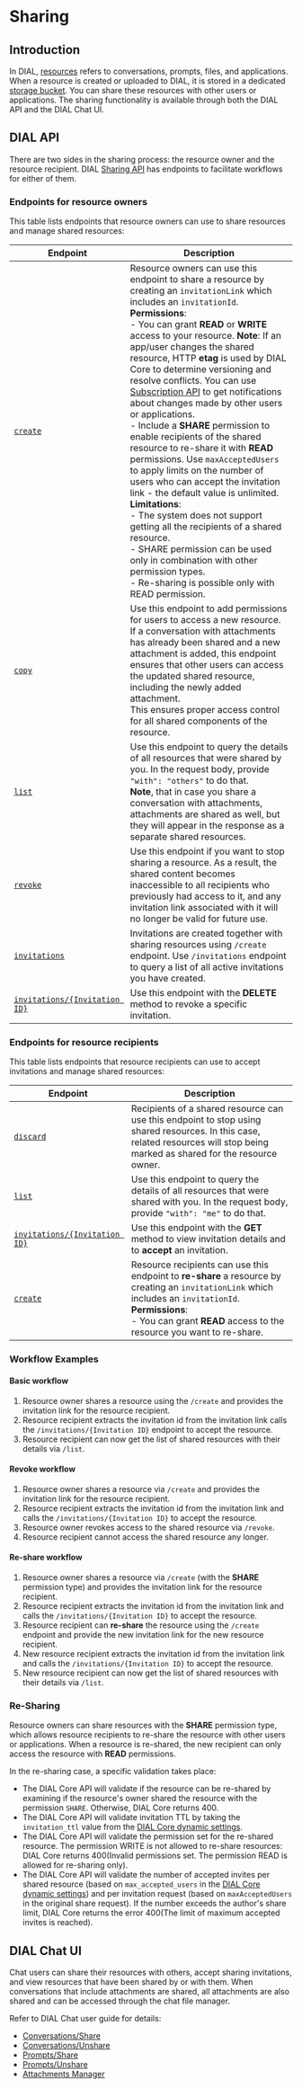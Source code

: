 # Sharing

## Introduction

In DIAL, [resources](/docs/platform/0.architecture-and-concepts/1.concepts.md) refers to conversations, prompts, files, and applications. When a resource is created or uploaded to DIAL, it is stored in a dedicated [storage bucket](/docs/platform/0.architecture-and-concepts/2.architecture.md#persistent-layer). You can share these resources with other users or applications. The sharing functionality is available through both the DIAL API and the DIAL Chat UI.

## DIAL API

There are two sides in the sharing process: the resource owner and the resource recipient. DIAL [Sharing API](https://dialx.ai/dial_api#tag/Sharing) has endpoints to facilitate workflows for either of them.

### Endpoints for resource owners

This table lists endpoints that resource owners can use to share resources and manage shared resources:

|Endpoint|Description|
|-------|------------|
|[`create`](https://dialx.ai/dial_api#tag/Sharing/operation/shareResource)|Resource owners can use this endpoint to share a resource by creating an `invitationLink` which includes an `invitationId`.<br />**Permissions**:<br />- You can grant **READ** or **WRITE** access to your resource. **Note**: If an app/user changes the shared resource, HTTP **etag** is used by DIAL Core to determine versioning and resolve conflicts. You can use [Subscription API](/docs/tutorials/1.developers/1.work-with-resources/2.notifications.md#subscriptions) to get notifications about changes made by other users or applications.<br />- Include a **SHARE** permission to enable recipients of the shared resource to re-share it with **READ** permissions. Use `maxAcceptedUsers` to apply limits on the number of users who can accept the invitation link - the default value is unlimited.<br />**Limitations**:<br />- The system does not support getting all the recipients of a shared resource.<br />- SHARE permission can be used only in combination with other permission types.<br />- Re-sharing is possible only with READ permission.|
|[`copy`](https://dialx.ai/dial_api#tag/Sharing/operation/copySharedResources)|Use this endpoint to add permissions for users to access a new resource.<br />If a conversation with attachments has already been shared and a new attachment is added, this endpoint ensures that other users can access the updated shared resource, including the newly added attachment.<br />This ensures proper access control for all shared components of the resource.|
|[`list`](https://dialx.ai/dial_api#tag/Sharing/operation/getSharedResources)|Use this endpoint to query the details of all resources that were shared by you. In the request body, provide `"with": "others"` to do that.<br />**Note**, that in case you share a conversation with attachments, attachments are shared as well, but they will appear in the response as a separate shared resources.|
|[`revoke`](https://dialx.ai/dial_api#tag/Sharing/operation/revokeSharedResources)|Use this endpoint if you want to stop sharing a resource. As a result, the shared content becomes inaccessible to all recipients who previously had access to it, and any invitation link associated with it will no longer be valid for future use.|
|[`invitations`](https://dialx.ai/dial_api#tag/Sharing/operation/getInvitations)|Invitations are created together with sharing resources using `/create` endpoint. Use `/invitations` endpoint to query a list of all active invitations you have created.|
|[`invitations/{Invitation ID}`](https://dialx.ai/dial_api#tag/Sharing/operation/deleteInvitation)|Use this endpoint with the **DELETE** method to revoke a specific invitation.|

### Endpoints for resource recipients

This table lists endpoints that resource recipients can use to accept invitations and manage shared resources:

|Endpoint|Description|
|-------|------------|
|[`discard`](https://dialx.ai/dial_api#tag/Sharing/operation/discardSharedResources)|Recipients of a shared resource can use this endpoint to stop using shared resources. In this case, related resources will stop being marked as shared for the resource owner.|
|[`list`](https://dialx.ai/dial_api#tag/Sharing/operation/getSharedResources)|Use this endpoint to query the details of all resources that were shared with you. In the request body, provide `"with": "me"` to do that.|
|[`invitations/{Invitation ID}`](https://dialx.ai/dial_api#tag/Sharing/operation/getInvitation)|Use this endpoint with the **GET** method to view invitation details and to **accept** an invitation.|
|[`create`](https://dialx.ai/dial_api#tag/Sharing/operation/shareResource)|Resource recipients can use this endpoint to **re-share** a resource by creating an `invitationLink` which includes an `invitationId`.<br />**Permissions**:<br />- You can grant **READ** access to the resource you want to re-share. |

### Workflow Examples

#### Basic workflow

1. Resource owner shares a resource using the `/create` and provides the invitation link for the resource recipient.
2. Resource recipient extracts the invitation id from the invitation link calls the `/invitations/{Invitation ID}` endpoint to accept the resource.
3. Resource recipient can now get the list of shared resources with their details via `/list`.

#### Revoke workflow

1. Resource owner shares a resource via `/create` and provides the invitation link for the resource recipient.
2. Resource recipient extracts the invitation id from the invitation link and calls the `/invitations/{Invitation ID}` to accept the resource.
3. Resource owner revokes access to the shared resource via `/revoke`.
4. Resource recipient cannot access the shared resource any longer.

#### Re-share workflow

1. Resource owner shares a resource via `/create` (with the **SHARE** permission type) and provides the invitation link for the resource recipient.
2. Resource recipient extracts the invitation id from the invitation link and calls the `/invitations/{Invitation ID}` to accept the resource.
3. Resource recipient can **re-share** the resource using the `/create` endpoint and provide the new invitation link for the new resource recipient.
4. New resource recipient extracts the invitation id from the invitation link and calls the `/invitations/{Invitation ID}` to accept the resource.
5. New resource recipient can now get the list of shared resources with their details via `/list`.

### Re-Sharing

Resource owners can share resources with the **SHARE** permission type, which allows resource recipients to re-share the resource with other users or applications. When a resource is re-shared, the new recipient can only access the resource with **READ** permissions.

In the re-sharing case, a specific validation takes place:

* The DIAL Core API will validate if the resource can be re-shared by examining if the resource's owner shared the resource with the permission `SHARE`. Otherwise, DIAL Core returns 400.
* The DIAL Core API will validate invitation TTL by taking the `invitation_ttl` value from the [DIAL Core dynamic settings](https://github.com/epam/ai-dial-core?tab=readme-ov-file#dynamic-settings).
* The DIAL Core API will validate the permission set for the re-shared resource. The permission WRITE is not allowed to re-share resources: DIAL Core returns 400(Invalid permissions set. The permission READ is allowed for re-sharing only).
* The DIAL Core API will validate the number of accepted invites per shared resource (based on `max_accepted_users` in the [DIAL Core dynamic settings](https://github.com/epam/ai-dial-core?tab=readme-ov-file#dynamic-settings)) and per invitation request (based on `maxAcceptedUsers` in the original share request). If the number exceeds the author's share limit, DIAL Core returns the error 400(The limit of maximum accepted invites is reached).

## DIAL Chat UI

Chat users can share their resources with others, accept sharing invitations, and view resources that have been shared by or with them. When conversations that include attachments are shared, all attachments are also shared and can be accessed through the chat file manager.

Refer to DIAL Chat user guide for details: 

* [Conversations/Share](/docs/tutorials/0.user-guide.md#share)
* [Conversations/Unshare](/docs/tutorials/0.user-guide.md#unshare)
* [Prompts/Share](/docs/tutorials/0.user-guide.md#share-1)
* [Prompts/Unshare](/docs/tutorials/0.user-guide.md#unshare-1)
* [Attachments Manager](/docs/tutorials/0.user-guide.md#attachments-manager)

